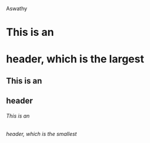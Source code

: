 Aswathy
# This is an <h1> header, which is the largest
## This is an <h2> header
###### This is an <h6> header, which is the smallest


